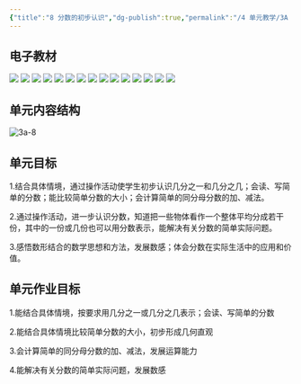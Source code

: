 ```yaml
---
{"title":"8 分数的初步认识","dg-publish":true,"permalink":"/4 单元教学/3A 三上/8 分数的初步认识/","dgPassFrontmatter":true,"noteIcon":""}
---
```





## 电子教材

<p class="grid-4">
	<img loading="lazy" decoding="async" src="https://book.pep.com.cn/1221001301141/files/mobile/95.jpg">
	<img loading="lazy" decoding="async" src="https://book.pep.com.cn/1221001301141/files/mobile/96.jpg">
	<img loading="lazy" decoding="async" src="https://book.pep.com.cn/1221001301141/files/mobile/97.jpg">
	<img loading="lazy" decoding="async" src="https://book.pep.com.cn/1221001301141/files/mobile/98.jpg">
	<img loading="lazy" decoding="async" src="https://book.pep.com.cn/1221001301141/files/mobile/99.jpg">
	<img loading="lazy" decoding="async" src="https://book.pep.com.cn/1221001301141/files/mobile/100.jpg">
	<img loading="lazy" decoding="async" src="https://book.pep.com.cn/1221001301141/files/mobile/101.jpg">
	<img loading="lazy" decoding="async" src="https://book.pep.com.cn/1221001301141/files/mobile/102.jpg">
	<img loading="lazy" decoding="async" src="https://book.pep.com.cn/1221001301141/files/mobile/103.jpg">
	<img loading="lazy" decoding="async" src="https://book.pep.com.cn/1221001301141/files/mobile/104.jpg">
	<img loading="lazy" decoding="async" src="https://book.pep.com.cn/1221001301141/files/mobile/105.jpg">
	<img loading="lazy" decoding="async" src="https://book.pep.com.cn/1221001301141/files/mobile/106.jpg">
	<img loading="lazy" decoding="async" src="https://book.pep.com.cn/1221001301141/files/mobile/107.jpg">
	<img loading="lazy" decoding="async" src="https://book.pep.com.cn/1221001301141/files/mobile/108.jpg">
	<img loading="lazy" decoding="async" src="https://book.pep.com.cn/1221001301141/files/mobile/109.jpg">
</p>


## 单元内容结构

![3a-8](https://r2.edui123.com/2023/05/3a-8.png)

## 单元目标

1.结合具体情境，通过操作活动使学生初步认识几分之一和几分之几；会读、写简单的分数；能比较简单分数的大小；会计算简单的同分母分数的加、减法。

2.通过操作活动，进一步认识分数，知道把一些物体看作一个整体平均分成若干份，其中的一份或几份也可以用分数表示，能解决有关分数的简单实际问题。

3.感悟数形结合的数学思想和方法，发展数感；体会分数在实际生活中的应用和价值。

## 单元作业目标

1.能结合具体情境，按要求用几分之一或几分之几表示；会读、写简单的分数

2.能结合具体情境比较简单分数的大小，初步形成几何直观

3.会计算简单的同分母分数的加、减法，发展运算能力

4.能解决有关分数的简单实际问题，发展数感
